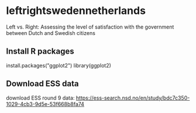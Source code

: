 # leftrightswedennetherlands
Left vs. Right: Assessing the level of satisfaction with the government between Dutch and Swedish citizens

## Install R packages
install.packages("ggplot2")
library(ggplot2)

## Download ESS data
download ESS round 9 data: https://ess-search.nsd.no/en/study/bdc7c350-1029-4cb3-9d5e-53f668b8fa74

